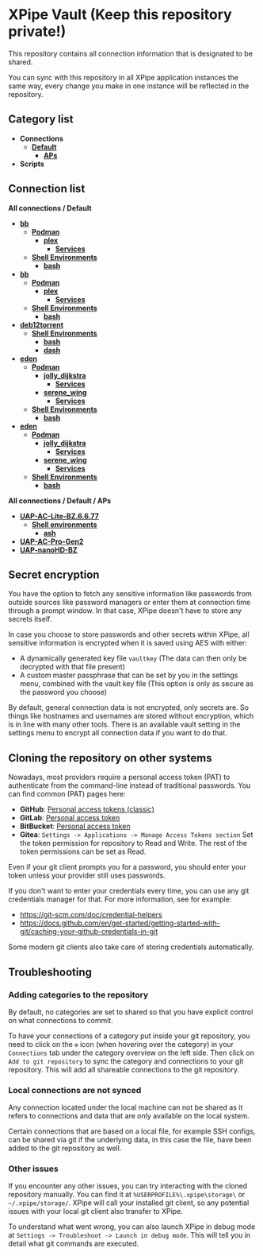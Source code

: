 # XPipe Vault (Keep this repository private!)

This repository contains all connection information that is designated to be shared.

You can sync with this repository in all XPipe application instances the same way, every change you make in one instance will be reflected in the repository. 

## Category list

- **Connections**
  - [**Default**](categories/97458c07-75c0-4f9d-a06e-92d8cdf67c40)
    - [**APs**](categories/4f439168-5c27-4522-b3df-ad8e500d6fa1)
- **Scripts**

## Connection list

**All connections / Default**

- [**bb**](stores/e124799c-7a66-485c-8a43-cd078670d0d5)
  - [**Podman**](stores/329456cc-cfa3-4776-b5ac-4318c39f3ed6)
    - [**plex**](stores/b29a6e64-418b-456e-88c9-1a924d8e284c)
      - [**Services**](stores/f30808ba-1390-4b67-86e4-466cd34ea29e)
  - [**Shell Environments**](stores/4d044dd2-acb0-3566-9828-5d7864d583d5)
    - [**bash**](stores/131d444f-6340-43e2-a6e9-b280952ecf0f)
- [**bb**](stores/92e6a3fc-bb0e-4a2f-90bc-fa26eb9bb1c7)
  - [**Podman**](stores/bf43868a-a93f-4924-a80f-9591b4d84e7f)
    - [**plex**](stores/f10513b5-7cf9-440b-a408-56700f59008e)
      - [**Services**](stores/b45085de-9964-435c-a3d9-4936f35909d7)
  - [**Shell Environments**](stores/93cc12fc-b7af-384f-91b4-59906361fb8c)
    - [**bash**](stores/c9daa41a-0e7c-40fc-b302-69fa99a66552)
- [**deb12torrent**](stores/eb8ed849-34b1-4d6e-a08b-fd88999c57aa)
  - [**Shell Environments**](stores/6583959b-e2e5-3d42-86f2-8fc3b2a3f643)
    - [**bash**](stores/756f6a73-4a2f-46ee-95a0-ac75df30f8a5)
    - [**dash**](stores/604ea188-dbdd-49de-b54a-047105a74ef0)
- [**eden**](stores/db73f4e1-be6e-4d77-b95f-4f21d6737022)
  - [**Podman**](stores/ef1c3b64-94e8-4c97-b550-a78e6225e62f)
    - [**jolly_dijkstra**](stores/74228dbd-e620-43ac-883a-bd19b7c29026)
      - [**Services**](stores/47a3e8a5-2f34-4409-ad8a-eabb1f9f59c9)
    - [**serene_wing**](stores/0a316c8a-16de-4375-b1f7-8256cfb99fa5)
      - [**Services**](stores/bac4568d-add0-4c07-8b94-3acc86b29aff)
  - [**Shell Environments**](stores/42db7acf-1a58-360f-a939-90c821495648)
    - [**bash**](stores/a1a4fe87-5c5b-427a-8cf5-84a6c3213eb8)
- [**eden**](stores/26a3064b-0089-4123-b5e3-4ee16324768d)
  - [**Podman**](stores/f8810c05-c310-4025-9095-4ae13d1a5492)
    - [**jolly_dijkstra**](stores/e440680d-60de-41e0-8c5d-5b0977ac2d74)
      - [**Services**](stores/0c7595ef-0aea-41a9-bbbe-16cbc8f45c27)
    - [**serene_wing**](stores/bf5f8be0-c36a-48c7-bba1-752044863043)
      - [**Services**](stores/717e0336-62e6-4ddb-8de4-942f450f34cf)
  - [**Shell Environments**](stores/a0c2aa1d-55a1-3cb5-b5da-45e932de10a4)
    - [**bash**](stores/d093405e-3302-4968-b54f-c28cdfc3d7b6)

**All connections / Default / APs**

- [**UAP-AC-Lite-BZ.6.6.77**](stores/9b6dcca9-252c-4212-9774-f59a7a3773a0)
  - [**Shell environments**](stores/79d7cc20-bd76-396d-969b-9aaff251bd04)
    - [**ash**](stores/0989e737-65a9-4a89-a079-d70a30b415ef)
- [**UAP-AC-Pro-Gen2**](stores/ec6cf228-05b1-4597-bb79-b6182b579b69)
- [**UAP-nanoHD-BZ**](stores/cd701694-b4e5-4212-877a-4851cd637c4d)


## Secret encryption

You have the option to fetch any sensitive information like passwords from outside sources like password managers or enter them at connection time through a prompt window. In that case, XPipe doesn't have to store any secrets itself.

In case you choose to store passwords and other secrets within XPipe, all sensitive information is encrypted when it is saved using AES with either:

- A dynamically generated key file `vaultkey` (The data can then only be decrypted with that file present)
- A custom master passphrase that can be set by you in the settings menu, combined with the vault key file (This option is only as secure as the password you choose)

By default, general connection data is not encrypted, only secrets are.
So things like hostnames and usernames are stored without encryption, which is in line with many other tools.
There is an available vault setting in the settings menu to encrypt all connection data if you want to do that.

## Cloning the repository on other systems

Nowadays, most providers require a personal access token (PAT) to authenticate from the command-line instead of traditional passwords.
You can find common (PAT) pages here:
- **GitHub**: [Personal access tokens (classic)](https://github.com/settings/tokens)
- **GitLab**: [Personal access token](https://docs.gitlab.com/ee/user/profile/personal_access_tokens.html)
- **BitBucket**: [Personal access token](https://support.atlassian.com/bitbucket-cloud/docs/access-tokens/)
- **Gitea**: `Settings -> Applications -> Manage Access Tokens section`
Set the token permission for repository to Read and Write. The rest of the token permissions can be set as Read.

Even if your git client prompts you for a password, you should enter your token unless your provider still uses passwords.

If you don't want to enter your credentials every time, you can use any git credentials manager for that.
For more information, see for example:
- https://git-scm.com/doc/credential-helpers
- https://docs.github.com/en/get-started/getting-started-with-git/caching-your-github-credentials-in-git

Some modern git clients also take care of storing credentials automatically.

## Troubleshooting

### Adding categories to the repository

By default, no categories are set to shared so that you have explicit control on what connections to commit.

To have your connections of a category put inside your git repository,
you need to click on the `⚙️` icon (when hovering over the category)
in your `Connections` tab under the category overview on the left side.
Then click on `Add to git repository` to sync the category and connections to your git repository.
This will add all shareable connections to the git repository.

### Local connections are not synced

Any connection located under the local machine can not be shared as it refers to connections and data that are only available on the local system.

Certain connections that are based on a local file, for example SSH configs, can be shared via git if the underlying data, in this case the file, have been added to the git repository as well.

### Other issues

If you encounter any other issues, you can try interacting with the cloned repository manually.
You can find it at `%USERPROFILE%\.xpipe\storage\` or `~/.xpipe/storage/`.
XPipe will call your installed git client, so any potential issues with your local git client also transfer to XPipe.

To understand what went wrong, you can also launch XPipe in debug mode at `Settings -> Troubleshoot -> Launch in debug mode`.
This will tell you in detail what git commands are executed.
